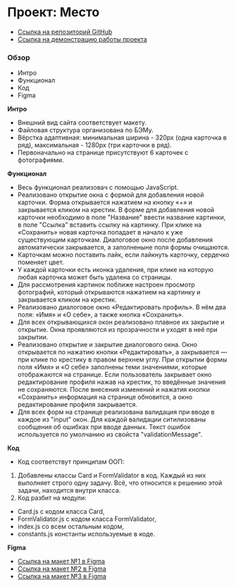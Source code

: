 # Проект: Место

* [Ссылка на репозиторий GitHub](https://watariii.github.io/mesto/)
* [Ссылка на демонстрацию работы проекта](https://sukhov-nikita.ru/mesto/dist/)

### Обзор
* Интро
* Функционал
* Код
* Figma

**Интро**
* Внешний вид сайта соответствует макету.
* Файловая структура организована по БЭМу.
* Вёрстка адаптивная: минимальная ширина - 320px (одна карточка в ряд), максимальная - 1280px (три карточки в ряд).
* Первоначально на странице присутствуют 6 карточек с фотографиями.

**Функционал**
* Весь функционал реализовач с помощью JavaScript. 
* Реализовано открытие окна с формой для добавления новой карточки. Форма открывается нажатием на кнопку «+» и закрывается кликом на крестик. В форме для добавления новой карточки необходимо в поле "Название" ввести название картинки, в поле "Ссылка" вставить ссылку на картинку. При клике на «Сохранить» новая карточка попадает в начало к уже существующим карточкам. Диалоговое окно после добавления автоматически закрывается, а заполненыне поля формы очищаются.
* Карточкам можно поставить лайк, если лайкнуть карточку, сердечко поменяет цвет.
* У каждой карточки есть иконка удаления, при клике на которую любая карточка может быть удалена со страницы.
* Для рассмотрения картинок поближе настроен просмотр фотографий, который открываются нажатием на картинку и закрывается кликом на крестик.
* Реализовано диалоговое окно «Редактировать профиль». В нём два поля: «Имя» и «О себе», а также кнопка «Сохранить».
* Для всех открывающихся окон реализовано плавное их закрытие и открытие. Окна проявляются из прозрачности и уходят в неё при закрытии. 
* Реализовано открытие и закрытие диалогового окна. Окно открывается по нажатию кнопки «Редактировать», а закрывается — при клике по крестику в правом верхнем углу. При открытии формы поля «Имя» и «О себе» заполнены теми значениями, которые отображаются на странице. Если пользователь закрывает окно редактирование профиля нажав на крестик, то введённые значения не сохраняются. После внесения изменений и нажатия кнопки «Сохранить» информация на странице обновится, а окно редактирование профиля закрывается.
* Для всех форм на странице реализована валидация при вводе в каждое из "input" окон. Для каждой валидации ситилизованы сообщения об ошибках при вводе данных. Текст ошибок используется по умолчанию из свойста "validationMessage".

**Код**

* Код соответствут принципам ООП:
1) Добавлены классы Card и FormValidator в код. Каждый из них выполняет строго одну задачу. Всё, что относится к решению этой задачи, находится внутри класса.
2) Код разбит на модули:
 - Card.js с кодом класса Card,
 - FormValidator.js с кодом класса FormValidator,
 - index.js со всем остальным кодом,
 - constants.js константы используемые в коде.

**Figma**

* [Ссылка на макет №1 в Figma](https://www.figma.com/file/2cn9N9jSkmxD84oJik7xL7/JavaScript.-Sprint-4?node-id=0%3A1)
* [Ссылка на макет №2 в Figma](https://www.figma.com/file/bjyvbKKJN2naO0ucURl2Z0/JavaScript.-Sprint-5?node-id=0%3A1)
* [Ссылка на макет №3 в Figma](https://www.figma.com/file/kRVLKwYG3d1HGLvh7JFWRT/JavaScript.-Sprint-6?node-id=0%3A1)  



